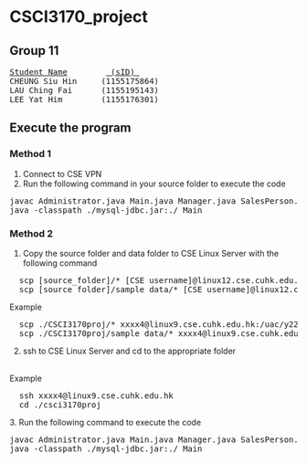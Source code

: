 # CSCI3170_project
## Group 11

<pre>
<ins>Student Name</ins>        <ins> (sID) </ins>
CHEUNG Siu Hin     (1155175864)
LAU Ching Fai      (1155195143)
LEE Yat Him        (1155176301)
</pre>

## Execute the program
### Method 1
1. Connect to CSE VPN
2. Run the following command in your source folder to execute the code

<pre>
javac Administrator.java Main.java Manager.java SalesPerson.java BaseModel.java
java -classpath ./mysql-jdbc.jar:./ Main   
</pre>

### Method 2
1. Copy the source folder and data folder to CSE Linux Server with the following command
<pre>
  scp [source_folder]/* [CSE username]@linux12.cse.cuhk.edu.hk:[destination_folder]
  scp [source_folder]/sample_data/* [CSE username]@linux12.cse.cuhk.edu.hk:[destination_folder]/sample_data
</pre>
Example
<pre>
  scp ./CSCI3170proj/* xxxx4@linux9.cse.cuhk.edu.hk:/uac/y22/xxxx4/csci3170proj
  scp ./CSCI3170proj/sample_data/* xxxx4@linux9.cse.cuhk.edu.hk:/uac/y22/xxxx4/csci3170proj/sample_data
</pre>
2. ssh to CSE Linux Server and cd to the appropriate folder
<br />
Example
<pre>
  ssh xxxx4@linux9.cse.cuhk.edu.hk
  cd ./csci3170proj
</pre>
3. Run the following command to execute the code

<pre>
javac Administrator.java Main.java Manager.java SalesPerson.java BaseModel.java
java -classpath ./mysql-jdbc.jar:./ Main   
</pre>
